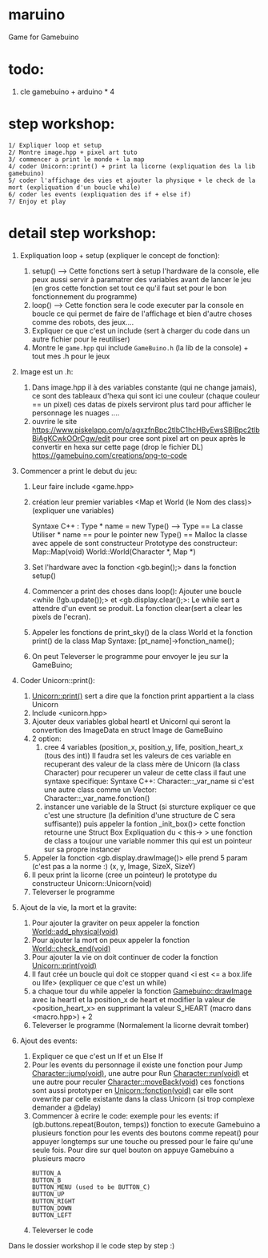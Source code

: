 # maruino
Game for Gamebuino

# todo:
1. cle gamebuino + arduino * 4

# step workshop:
```
1/ Expliquer loop et setup
2/ Montre image.hpp + pixel art tuto
3/ commencer a print le monde + la map
4/ coder Unicorn::print() + print la licorne (expliquation des la lib gamebuino)
5/ coder l'affichage des vies et ajouter la physique + le check de la mort (expliquation d'un boucle while)
6/ coder les events (expliquation des if + else if)
7/ Enjoy et play
```


# detail step workshop:

1. Expliquation loop + setup (expliquer le concept de fonction):

	1. setup() --> Cette fonctions sert à setup l'hardware de la console, elle peux aussi servir à paramatrer
	des variables avant de lancer le jeu (en gros cette fonction set tout ce qu'il faut set pour le bon fonctionnement
	du programme)
	2. loop() --> Cette fonction sera le code executer par la console en boucle ce qui permet de faire de l'affichage et
	bien d'autre choses comme des robots, des jeux....
	3. Expliquer ce que c'est un include (sert à charger du code dans un autre fichier pour le reutiliser)
	4. Montre le `game.hpp` qui include `GameBuino.h` (la lib de la console) + tout mes .h pour le jeux

2. Image est un .h:
	1. Dans image.hpp il à des variables constante (qui ne change jamais), ce sont
	des tableaux d'hexa qui sont ici une couleur (chaque couleur == un pixel) ces datas de pixels serviront plus
	tard pour afficher le personnage les nuages ....
	2. ouvrire le site <https://www.piskelapp.com/p/agxzfnBpc2tlbC1hcHByEwsSBlBpc2tlbBiAgKCwkOOrCgw/edit> pour
	cree sont pixel art on peux après le convertir en hexa sur cette page (drop le fichier DL)
	<https://gamebuino.com/creations/png-to-code>

3. Commencer a print le debut du jeu:
	1. Leur faire include <game.hpp>
	2. création leur premier variables <Map et World (le Nom des class)> (expliquer une variables)
	
		Syntaxe C++ :
			Type *	name = new Type() -->
				Type == La classe Utiliser
				* name == pour le pointer
				new Type() == Malloc la classe avec appele de sont constructeur
		Prototype des constructeur:
			Map::Map(void)
			World::World(Character *, Map *)
			
	3. Set l'hardware avec la fonction <gb.begin();> dans la fonction setup()
	4. Commencer a print des choses dans loop():
		Ajouter une boucle <while (!gb.update());> et <gb.display.clear();>:
		Le while sert a attendre d'un event se produit.
		La fonction clear(sert a clear les pixels de l'ecran).
	5. Appeler les fonctions de print_sky() de la class World et la fonction print() de la class Map
		Syntaxe:
			[pt_name]->fonction_name();
	6. On peut Televerser le programme pour envoyer le jeu sur la GameBuino;

4. Coder Unicorn::print():
	1. <Unicorn::print()> sert a dire que la fonction print appartient a la class Unicorn
	2. Include <unicorn.hpp>
	3. Ajouter deux variables global heartI et UnicornI qui seront la convertion des ImageData en struct Image
	de GameBuino
	4. 2 option:
		1. cree 4 variables (position_x, position_y, life, position_heart_x (tous des int))
		Il faudra set les valeurs de ces variable en recuperant des valeur de la class mère de Unicorn (la class Character)
		pour recuperer un valeur de cette class il faut une syntaxe specifique:
			Syntaxe C++:
				Character::_var_name
				si c'est une autre class comme un Vector:
					Character::_var_name.fonction()
		2. instancer une variable de la Struct <Box> (si sturcture expliquer ce que c'est une structure
		(la definition d'une structure de C sera suffisante)) puis appeler la fontion <this->_init_box()>
		cette fonction retourne une Struct Box
			Expliquation du < this-> > une fonction de class a toujour une variable nommer this qui est un pointeur
			sur sa propre instancer
	5. Appeler la fonction <gb.display.drawImage()> elle prend 5 param (c'est pas a la norme :)
		(x, y, Image, SizeX, SizeY)
	6. Il peux print la licorne (cree un pointeur) le prototype du constructeur Unicorn::Unicorn(void)
	7. Televerser le programme

5. Ajout de la vie, la mort et la gravite:
	1. Pour ajouter la graviter on peux appeler la fonction <World::add_physical(void)>
	2. Pour ajouter la mort on peux appeler la fonction <World::check_end(void)>
	3. Pour ajouter la vie on doit continuer de coder la fonction <Unicorn::print(void)>
	4. Il faut crée un boucle <while> qui doit ce stopper quand <i est <= a box.life ou life> (expliquer ce que
	c'est un while)
	5. a chaque tour du while appeler la fonction <Gamebuino::drawImage> avec la heartI et la position_x de heart et
	modifier la valeur de <position_heart_x> en supprimant la valeur S_HEART (macro dans <macro.hpp>) + 2
	6. Televerser le programme (Normalement la licorne devrait tomber)

6. Ajout des events:
	1. Expliquer ce que c'est un If et un Else If
	2. Pour les events du personnage il existe une fonction pour Jump <Character::jump(void)>, une autre pour Run
	<Character::run(void)> et une autre pour reculer <Character::moveBack(void)> ces fonctions sont aussi prototyper
	en <Unicorn::fonction(void)> car elle sont ovewrite par celle existante dans la class Unicorn (si trop complexe
	demander a @delay)
	3. Commencer à ecrire le code:
		exemple pour les events:
			if (gb.buttons.repeat(Bouton, temps))
				fonction to execute
		Gamebuino a plusieurs fonction pour les events des boutons comme repeat() pour appuyer longtemps sur une touche
		ou pressed pour le faire qu'une seule fois. Pour dire sur quel bouton on appuye Gamebuino a plusieurs macro
		```
		BUTTON_A
		BUTTON_B
		BUTTON_MENU (used to be BUTTON_C)
		BUTTON_UP
		BUTTON_RIGHT
		BUTTON_DOWN
		BUTTON_LEFT
		```
	4. Televerser le code

Dans le dossier workshop il le code step by step :)
